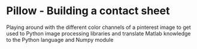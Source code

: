 # Pillow - Building a contact sheet

Playing around with the different color channels of a pinterest image to get used to Python image processing libraries and translate Matlab knowledge to the Python language and Numpy module


